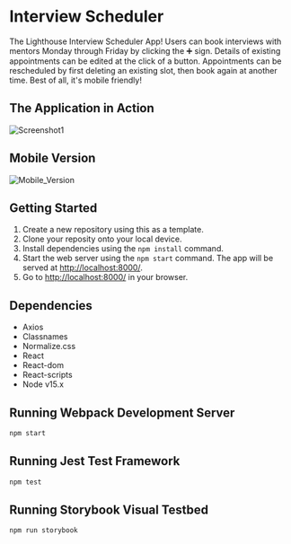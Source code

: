 # Interview Scheduler

The Lighthouse Interview Scheduler App! Users can book interviews with mentors Monday through Friday by clicking the ➕ sign. Details of existing appointments can be edited at the click of a button. Appointments can be rescheduled by first deleting an existing slot, then book again at another time. Best of all, it's mobile friendly!

## The Application in Action

![Screenshot1](https://user-images.githubusercontent.com/101907461/170416555-63da411a-6e15-4985-b588-7f4f1e77414a.gif)

## Mobile Version

![Mobile_Version](https://user-images.githubusercontent.com/101907461/170419704-a71c09c0-eada-4e2f-ae8f-7c95283ba44a.png)

## Getting Started

1. Create a new repository using this as a template.
2. Clone your reposity onto your local device.
3. Install dependencies using the `npm install` command.
4. Start the web server using the `npm start` command. The app will be served at <http://localhost:8000/>.
5. Go to <http://localhost:8000/> in your browser. 

## Dependencies

- Axios
- Classnames
- Normalize.css
- React
- React-dom
- React-scripts
- Node v15.x

## Running Webpack Development Server

```sh
npm start
```

## Running Jest Test Framework

```sh
npm test
```

## Running Storybook Visual Testbed

```sh
npm run storybook
```
